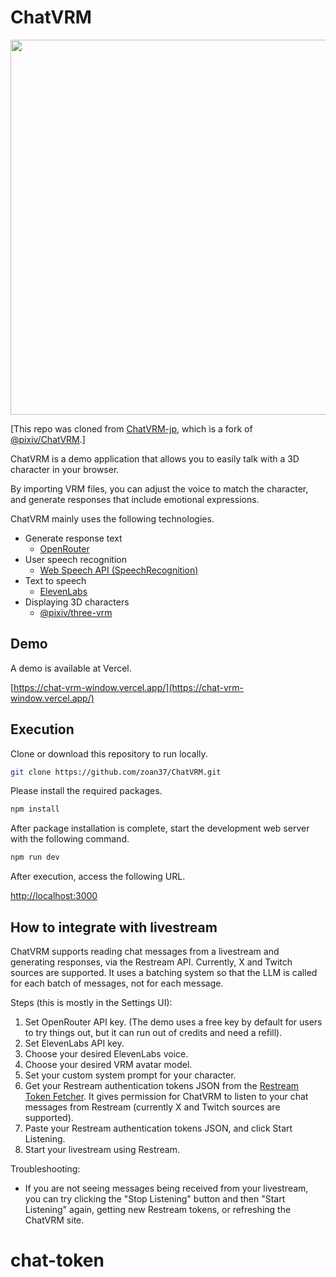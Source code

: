 # ChatVRM

<img src="https://github.com/zoan37/ChatVRM/blob/9d50c106cb971e9ef53cfff22e6ea9d75d61fe69/public/ogp-en.png" width="600">

[This repo was cloned from [ChatVRM-jp](https://github.com/zoan37/ChatVRM-jp), which is a fork of [@pixiv/ChatVRM](https://github.com/pixiv/ChatVRM).]

ChatVRM is a demo application that allows you to easily talk with a 3D character in your browser.

By importing VRM files, you can adjust the voice to match the character, and generate responses that include emotional expressions.

ChatVRM mainly uses the following technologies.

- Generate response text
    - [OpenRouter](https://openrouter.ai/)
- User speech recognition
    - [Web Speech API (SpeechRecognition)](https://developer.mozilla.org/ja/docs/Web/API/SpeechRecognition)
- Text to speech
    - [ElevenLabs](https://beta.elevenlabs.io/)
- Displaying 3D characters
    - [@pixiv/three-vrm](https://github.com/pixiv/three-vrm)


## Demo

A demo is available at Vercel.

[https://chat-vrm-window.vercel.app/](https://chat-vrm-window.vercel.app/)


## Execution
Clone or download this repository to run locally.

```bash
git clone https://github.com/zoan37/ChatVRM.git
```

Please install the required packages.
```bash
npm install
```

After package installation is complete, start the development web server with the following command.
```bash
npm run dev
```

After execution, access the following URL.

[http://localhost:3000](http://localhost:3000) 


## How to integrate with livestream

ChatVRM supports reading chat messages from a livestream and generating responses, via the Restream API. Currently, X and Twitch sources are supported. It uses a batching system so that the LLM is called for each batch of messages, not for each message.

Steps (this is mostly in the Settings UI):
1. Set OpenRouter API key. (The demo uses a free key by default for users to try things out, but it can run out of credits and need a refill).
2. Set ElevenLabs API key.
3. Choose your desired ElevenLabs voice.
4. Choose your desired VRM avatar model.
5. Set your custom system prompt for your character.
6. Get your Restream authentication tokens JSON from the [Restream Token Fetcher](https://restream-token-fetcher.vercel.app/). It gives permission for ChatVRM to listen to your chat messages from Restream (currently X and Twitch sources are supported).
7. Paste your Restream authentication tokens JSON, and click Start Listening.
8. Start your livestream using Restream.

Troubleshooting:
- If you are not seeing messages being received from your livestream, you can try clicking the "Stop Listening" button and then "Start Listening" again, getting new Restream tokens, or refreshing the ChatVRM site.
# chat-token
